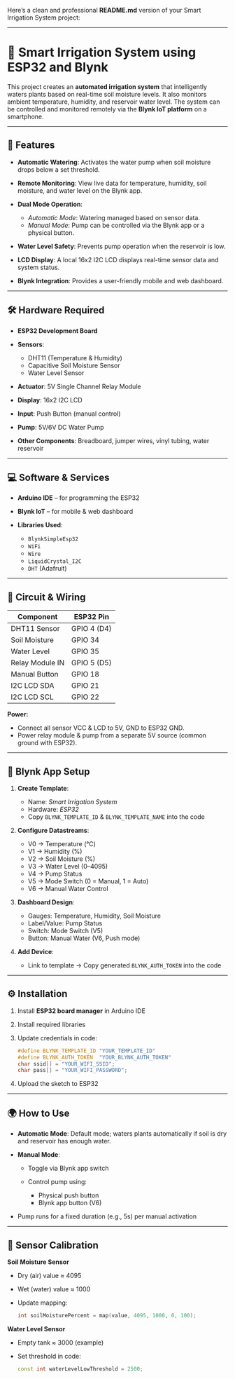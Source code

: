 Here’s a clean and professional **README.md** version of your Smart Irrigation System project:

---

# 🌱 Smart Irrigation System using ESP32 and Blynk

This project creates an **automated irrigation system** that intelligently waters plants based on real-time soil moisture levels. It also monitors ambient temperature, humidity, and reservoir water level. The system can be controlled and monitored remotely via the **Blynk IoT platform** on a smartphone.

---

## 🚀 Features

* **Automatic Watering**: Activates the water pump when soil moisture drops below a set threshold.
* **Remote Monitoring**: View live data for temperature, humidity, soil moisture, and water level on the Blynk app.
* **Dual Mode Operation**:

  * *Automatic Mode*: Watering managed based on sensor data.
  * *Manual Mode*: Pump can be controlled via the Blynk app or a physical button.
* **Water Level Safety**: Prevents pump operation when the reservoir is low.
* **LCD Display**: A local 16x2 I2C LCD displays real-time sensor data and system status.
* **Blynk Integration**: Provides a user-friendly mobile and web dashboard.

---

## 🛠️ Hardware Required

* **ESP32 Development Board**
* **Sensors**:

  * DHT11 (Temperature & Humidity)
  * Capacitive Soil Moisture Sensor
  * Water Level Sensor
* **Actuator**: 5V Single Channel Relay Module
* **Display**: 16x2 I2C LCD
* **Input**: Push Button (manual control)
* **Pump**: 5V/6V DC Water Pump
* **Other Components**: Breadboard, jumper wires, vinyl tubing, water reservoir

---

## 💻 Software & Services

* **Arduino IDE** – for programming the ESP32
* **Blynk IoT** – for mobile & web dashboard
* **Libraries Used**:

  * `BlynkSimpleEsp32`
  * `WiFi`
  * `Wire`
  * `LiquidCrystal_I2C`
  * `DHT` (Adafruit)

---

## 🔌 Circuit & Wiring

| Component       | ESP32 Pin   |
| --------------- | ----------- |
| DHT11 Sensor    | GPIO 4 (D4) |
| Soil Moisture   | GPIO 34     |
| Water Level     | GPIO 35     |
| Relay Module IN | GPIO 5 (D5) |
| Manual Button   | GPIO 18     |
| I2C LCD SDA     | GPIO 21     |
| I2C LCD SCL     | GPIO 22     |

**Power:**

* Connect all sensor VCC & LCD to 5V, GND to ESP32 GND.
* Power relay module & pump from a separate 5V source (common ground with ESP32).

---

## 📱 Blynk App Setup

1. **Create Template**:

   * Name: *Smart Irrigation System*
   * Hardware: *ESP32*
   * Copy `BLYNK_TEMPLATE_ID` & `BLYNK_TEMPLATE_NAME` into the code

2. **Configure Datastreams**:

   * V0 → Temperature (°C)
   * V1 → Humidity (%)
   * V2 → Soil Moisture (%)
   * V3 → Water Level (0–4095)
   * V4 → Pump Status
   * V5 → Mode Switch (0 = Manual, 1 = Auto)
   * V6 → Manual Water Control

3. **Dashboard Design**:

   * Gauges: Temperature, Humidity, Soil Moisture
   * Label/Value: Pump Status
   * Switch: Mode Switch (V5)
   * Button: Manual Water (V6, Push mode)

4. **Add Device**:

   * Link to template → Copy generated `BLYNK_AUTH_TOKEN` into the code

---

## ⚙️ Installation

1. Install **ESP32 board manager** in Arduino IDE
2. Install required libraries
3. Update credentials in code:

   ```cpp
   #define BLYNK_TEMPLATE_ID "YOUR_TEMPLATE_ID"
   #define BLYNK_AUTH_TOKEN  "YOUR_BLYNK_AUTH_TOKEN"
   char ssid[] = "YOUR_WIFI_SSID";
   char pass[] = "YOUR_WIFI_PASSWORD";
   ```
4. Upload the sketch to ESP32

---

## 🌍 How to Use

* **Automatic Mode**: Default mode; waters plants automatically if soil is dry and reservoir has enough water.
* **Manual Mode**:

  * Toggle via Blynk app switch
  * Control pump using:

    * Physical push button
    * Blynk app button (V6)
* Pump runs for a fixed duration (e.g., 5s) per manual activation

---

## 🔧 Sensor Calibration

**Soil Moisture Sensor**

* Dry (air) value ≈ 4095
* Wet (water) value ≈ 1000
* Update mapping:

  ```cpp
  int soilMoisturePercent = map(value, 4095, 1000, 0, 100);
  ```

**Water Level Sensor**

* Empty tank ≈ 3000 (example)
* Set threshold in code:

  ```cpp
  const int waterLevelLowThreshold = 2500;
  ```
